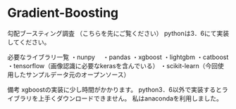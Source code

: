 # Gradient-Boosting
勾配ブースティング調査
（こちらを先にご覧ください）
pythonは3．6にて実装してください。

必要なライブラリ一覧
・nunpy　
・pandas
・xgboost 
・lightgbm
・catboost
・tensorflow（画像認識に必要なkerasを含んでいる）
・scikit-learn（今回使用したサンプルデータ元のオープンソース）

備考
xgboostの実装に少し時間がかかります。
python3．6以外で実装するとライブラリを上手くダウンロードできません。
私はanacondaを利用しました。
